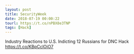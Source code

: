 ```yaml
---
layout: post
title: SecurityWeek
date: 2018-07-19 00:00:22
tourl: https://t.co/nPBX8e3TNP
tags: [Hack]
---
```

Industry Reactions to U.S. Indicting 12 Russians for DNC Hack https://t.co/KBpCclOiO7